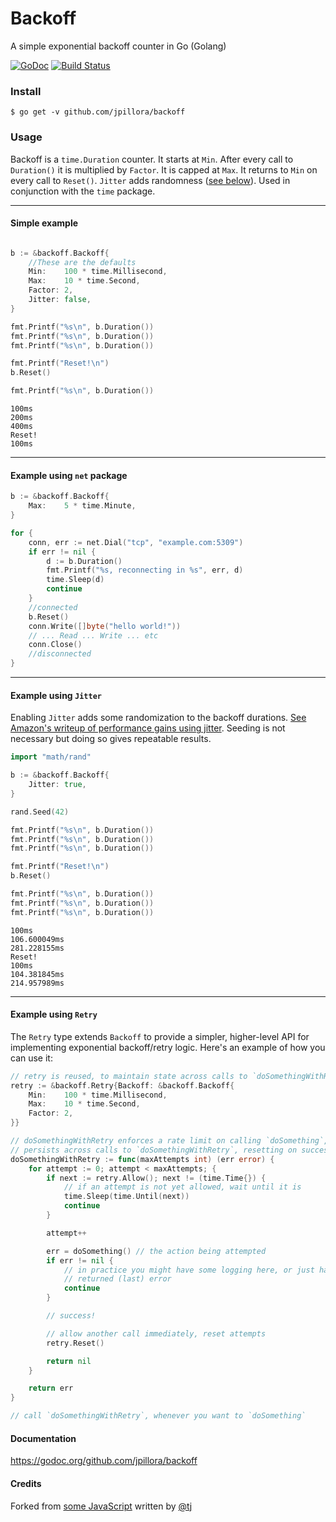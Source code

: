 # Backoff

A simple exponential backoff counter in Go (Golang)

[![GoDoc](https://godoc.org/github.com/jpillora/backoff?status.svg)](https://godoc.org/github.com/jpillora/backoff)
[![Build Status](https://github.com/jpillora/backoff/actions/workflows/build.yml/badge.svg)](https://github.com/jpillora/backoff/actions/workflows/build.yml)

### Install

```
$ go get -v github.com/jpillora/backoff
```

### Usage

Backoff is a `time.Duration` counter. It starts at `Min`. After every call to `Duration()` it is  multiplied by `Factor`. It is capped at `Max`. It returns to `Min` on every call to `Reset()`. `Jitter` adds randomness ([see below](#example-using-jitter)). Used in conjunction with the `time` package.

---

#### Simple example

``` go

b := &backoff.Backoff{
	//These are the defaults
	Min:    100 * time.Millisecond,
	Max:    10 * time.Second,
	Factor: 2,
	Jitter: false,
}

fmt.Printf("%s\n", b.Duration())
fmt.Printf("%s\n", b.Duration())
fmt.Printf("%s\n", b.Duration())

fmt.Printf("Reset!\n")
b.Reset()

fmt.Printf("%s\n", b.Duration())
```

```
100ms
200ms
400ms
Reset!
100ms
```

---

#### Example using `net` package

``` go
b := &backoff.Backoff{
    Max:    5 * time.Minute,
}

for {
	conn, err := net.Dial("tcp", "example.com:5309")
	if err != nil {
		d := b.Duration()
		fmt.Printf("%s, reconnecting in %s", err, d)
		time.Sleep(d)
		continue
	}
	//connected
	b.Reset()
	conn.Write([]byte("hello world!"))
	// ... Read ... Write ... etc
	conn.Close()
	//disconnected
}

```

---

#### Example using `Jitter`

Enabling `Jitter` adds some randomization to the backoff durations. [See Amazon's writeup of performance gains using jitter](http://www.awsarchitectureblog.com/2015/03/backoff.html). Seeding is not necessary but doing so gives repeatable results.

```go
import "math/rand"

b := &backoff.Backoff{
	Jitter: true,
}

rand.Seed(42)

fmt.Printf("%s\n", b.Duration())
fmt.Printf("%s\n", b.Duration())
fmt.Printf("%s\n", b.Duration())

fmt.Printf("Reset!\n")
b.Reset()

fmt.Printf("%s\n", b.Duration())
fmt.Printf("%s\n", b.Duration())
fmt.Printf("%s\n", b.Duration())
```

```
100ms
106.600049ms
281.228155ms
Reset!
100ms
104.381845ms
214.957989ms
```

---

#### Example using `Retry`

The `Retry` type extends `Backoff` to provide a simpler, higher-level API for implementing exponential backoff/retry logic.
Here's an example of how you can use it:

```go
// retry is reused, to maintain state across calls to `doSomethingWithRetry`
retry := &backoff.Retry{Backoff: &backoff.Backoff{
	Min:    100 * time.Millisecond,
	Max:    10 * time.Second,
	Factor: 2,
}}

// doSomethingWithRetry enforces a rate limit on calling `doSomething`, which
// persists across calls to `doSomethingWithRetry`, resetting on success
doSomethingWithRetry := func(maxAttempts int) (err error) {
	for attempt := 0; attempt < maxAttempts; {
		if next := retry.Allow(); next != (time.Time{}) {
			// if an attempt is not yet allowed, wait until it is
			time.Sleep(time.Until(next))
			continue
		}

		attempt++

		err = doSomething() // the action being attempted
		if err != nil {
			// in practice you might have some logging here, or just handle the
			// returned (last) error
			continue
		}

		// success!

		// allow another call immediately, reset attempts
		retry.Reset()

		return nil
	}

	return err
}

// call `doSomethingWithRetry`, whenever you want to `doSomething`
```

#### Documentation

https://godoc.org/github.com/jpillora/backoff

#### Credits

Forked from [some JavaScript](https://github.com/segmentio/backo) written by [@tj](https://github.com/tj)

